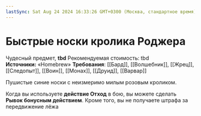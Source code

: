 ```yaml
---
lastSync: Sat Aug 24 2024 16:33:26 GMT+0300 (Москва, стандартное время)
---
```

# Быстрые носки кролика Роджера

Чудесный предмет, **tbd**
Рекомендуемая стоимость: tbd
**Источники:** «Homebrew»
**Требования**: [[Бард]], [[Волшебник]], [[Жрец]], [[Следопыт]], [[Воин]], [[Монах]], [[Друид]], [[Варвар]]

Пушистые синие носки с неизмеримо милым розовым кроликом.

Когда вы используете **действие Отход** в бою, вы можете сделать **Рывок бонусным действием**. Кроме того, вы не получаете штрафа за передвижение лёжа